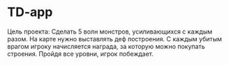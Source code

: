 # TD-app
Цель проекта:
  Сделать 5 волн монстров, усиливающихся с каждым разом. На карте нужно выставлять деф построения. С каждым убитым врагом игроку начисляется награда, за которую можно     покупать строения. Пройдя все уровни, игрок побеждает.
